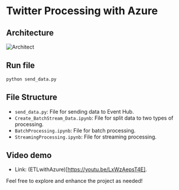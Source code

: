 # Twitter Processing with Azure

## Architecture 

![Architect](https://github.com/thanhphat2609/SalesManagement/assets/84914537/9bea12db-cc8e-4470-a23f-657c0a6c93a5)

## Run file

```
python send_data.py
```

## File Structure

- `send_data.py`: File for sending data to Event Hub.
- `Create_BatchStream_Data.ipynb`: File for split data to two types of processing.
- `BatchProcessing.ipynb`: File for batch processing.
- `StreamingProcessing.ipynb`: File for streaming processing.

## Video demo
- Link: (ETLwithAzure)[https://youtu.be/LxWzAepsT4E].

Feel free to explore and enhance the project as needed!
